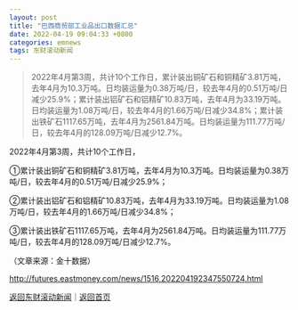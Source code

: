 ```yaml
---
layout: post
title: "巴西商贸部工业品出口数据汇总"
date: 2022-04-19 09:04:33 +0800
categories: emnews
tags: 东财滚动新闻
---
```

> 2022年4月第3周，共计10个工作日，累计装出铜矿石和铜精矿3.81万吨，去年4月为10.3万吨。日均装运量为0.38万吨/日，较去年4月的0.51万吨/日减少25.9%；累计装出铝矿石和铝精矿10.83万吨，去年4月为33.19万吨。日均装运量为1.08万吨/日，较去年4月的1.66万吨/日减少34.8%；累计装出铁矿石1117.65万吨，去年4月为2561.84万吨。日均装运量为111.77万吨/日，较去年4月的128.09万吨/日减少12.7%。

<p>2022年4月第3周，共计10个工作日，</p>
 <p>①累计装出铜矿石和铜精矿3.81万吨，去年4月为10.3万吨。日均装运量为0.38万吨/日，较去年4月的0.51万吨/日减少25.9%；</p>
 <p>②累计装出铝矿石和铝精矿10.83万吨，去年4月为33.19万吨。日均装运量为1.08万吨/日，较去年4月的1.66万吨/日减少34.8%；</p>
 <p>③累计装出铁矿石1117.65万吨，去年4月为2561.84万吨。日均装运量为111.77万吨/日，较去年4月的128.09万吨/日减少12.7%。</p><p class="em_media">（文章来源：金十数据）</p>

<http://futures.eastmoney.com/news/1516,202204192347550724.html>

[返回东财滚动新闻](//finews.withounder.com/emnews/)｜[返回首页](//finews.withounder.com/)